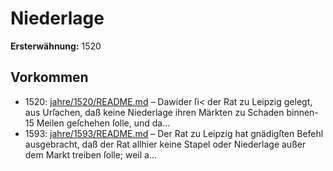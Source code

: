 # Niederlage

**Ersterwähnung:** 1520

## Vorkommen
- 1520: [jahre/1520/README.md](../jahre/1520/README.md) – Dawider ſi< der Rat zu Leipzig gelegt, aus Urſachen,
daß keine Niederlage ihren Märkten zu Schaden binnen-
15 Meilen geſchehen ſolle, und da...
- 1593: [jahre/1593/README.md](../jahre/1593/README.md) – Der Rat zu Leipzig hat gnädigſten Befehl ausgebracht,
daß der Rat allhier keine Stapel oder Niederlage außer
dem Markt treiben ſolle; weil a...
